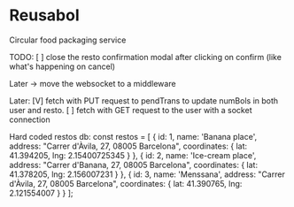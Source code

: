 # Reusabol
Circular food packaging service 

TODO: 
[ ] close the resto confirmation modal after clicking on confirm (like what's happening on cancel)

Later -> move the websocket to a middleware 

Later: 
[V] fetch with PUT request to pendTrans to update numBols in both user and resto. 
[ ] fetch with GET request to the user with a socket connection  


Hard coded restos db:
  const restos = [
    {
      id: 1,
      name: 'Banana place',
      address: "Carrer d'Àvila, 27, 08005 Barcelona",
      coordinates: { lat: 41.394205, lng: 2.15400725345 }
    },
    {
      id: 2,
      name: 'Ice-cream place',
      address: "Carrer d'Banana, 27, 08005 Barcelona",
      coordinates: { lat: 41.378205, lng: 2.156007231 }
    },
    {
      id: 3,
      name: 'Menssana',
      address: "Carrer d'Àvila, 27, 08005 Barcelona",
      coordinates: { lat: 41.390765, lng: 2.121554007 }
    }
  ];